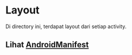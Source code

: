 # Layout

Di directory ini, terdapat layout dari setiap activity.

## Lihat [AndroidManifest](https://github.com/barraIhsan/ujikom-kotlin/blob/master/app/src/main/AndroidManifest.xml)